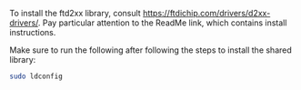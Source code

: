 To install the ftd2xx library, consult
https://ftdichip.com/drivers/d2xx-drivers/. Pay particular attention to the
ReadMe link, which contains install instructions.

Make sure to run the following after following the steps to install the shared
library:

```bash
sudo ldconfig
```
